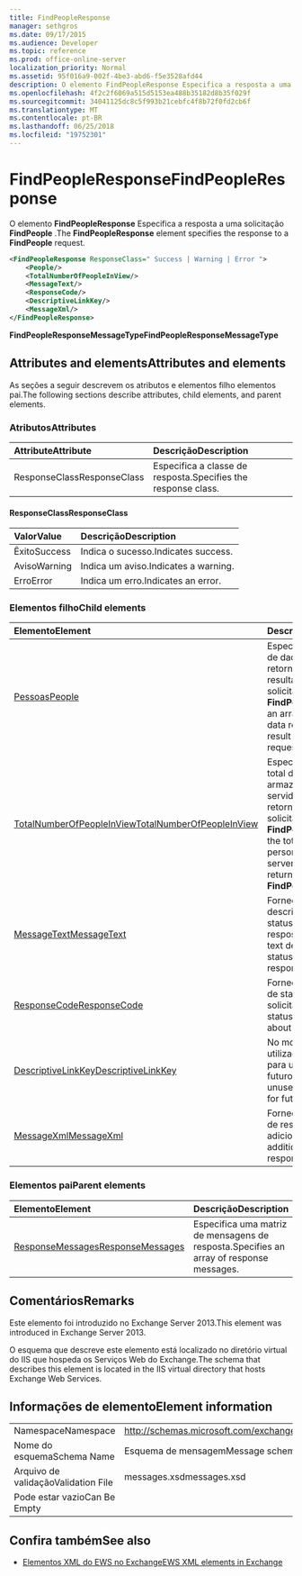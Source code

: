 ```yaml
---
title: FindPeopleResponse
manager: sethgros
ms.date: 09/17/2015
ms.audience: Developer
ms.topic: reference
ms.prod: office-online-server
localization_priority: Normal
ms.assetid: 95f016a9-002f-4be3-abd6-f5e3528afd44
description: O elemento FindPeopleResponse Especifica a resposta a uma solicitação FindPeople.
ms.openlocfilehash: 4f2c2f6069a515d5153ea488b35182d8b35f029f
ms.sourcegitcommit: 34041125dc8c5f993b21cebfc4f8b72f0fd2cb6f
ms.translationtype: MT
ms.contentlocale: pt-BR
ms.lasthandoff: 06/25/2018
ms.locfileid: "19752301"
---
```

# <a name="findpeopleresponse"></a><span data-ttu-id="2fa05-103">FindPeopleResponse</span><span class="sxs-lookup"><span data-stu-id="2fa05-103">FindPeopleResponse</span></span>

<span data-ttu-id="2fa05-104">O elemento **FindPeopleResponse** Especifica a resposta a uma solicitação **FindPeople** .</span><span class="sxs-lookup"><span data-stu-id="2fa05-104">The **FindPeopleResponse** element specifies the response to a **FindPeople** request.</span></span> 
  
```XML
<FindPeopleResponse ResponseClass=" Success | Warning | Error ">
    <People/>
    <TotalNumberOfPeopleInView/>
    <MessageText/>
    <ResponseCode/>
    <DescriptiveLinkKey/>
    <MessageXml/>
</FindPeopleResponse>
```

 <span data-ttu-id="2fa05-105">**FindPeopleResponseMessageType**</span><span class="sxs-lookup"><span data-stu-id="2fa05-105">**FindPeopleResponseMessageType**</span></span>
## <a name="attributes-and-elements"></a><span data-ttu-id="2fa05-106">Attributes and elements</span><span class="sxs-lookup"><span data-stu-id="2fa05-106">Attributes and elements</span></span>

<span data-ttu-id="2fa05-107">As seções a seguir descrevem os atributos e elementos filho elementos pai.</span><span class="sxs-lookup"><span data-stu-id="2fa05-107">The following sections describe attributes, child elements, and parent elements.</span></span>
  
### <a name="attributes"></a><span data-ttu-id="2fa05-108">Atributos</span><span class="sxs-lookup"><span data-stu-id="2fa05-108">Attributes</span></span>

|<span data-ttu-id="2fa05-109">**Attribute**</span><span class="sxs-lookup"><span data-stu-id="2fa05-109">**Attribute**</span></span>|<span data-ttu-id="2fa05-110">**Descrição**</span><span class="sxs-lookup"><span data-stu-id="2fa05-110">**Description**</span></span>|
|:-----|:-----|
|<span data-ttu-id="2fa05-111">ResponseClass</span><span class="sxs-lookup"><span data-stu-id="2fa05-111">ResponseClass</span></span>  <br/> |<span data-ttu-id="2fa05-112">Especifica a classe de resposta.</span><span class="sxs-lookup"><span data-stu-id="2fa05-112">Specifies the response class.</span></span>  <br/> |
   
#### <a name="responseclass"></a><span data-ttu-id="2fa05-113">ResponseClass</span><span class="sxs-lookup"><span data-stu-id="2fa05-113">ResponseClass</span></span>

|<span data-ttu-id="2fa05-114">**Valor**</span><span class="sxs-lookup"><span data-stu-id="2fa05-114">**Value**</span></span>|<span data-ttu-id="2fa05-115">**Descrição**</span><span class="sxs-lookup"><span data-stu-id="2fa05-115">**Description**</span></span>|
|:-----|:-----|
|<span data-ttu-id="2fa05-116">Êxito</span><span class="sxs-lookup"><span data-stu-id="2fa05-116">Success</span></span>  <br/> |<span data-ttu-id="2fa05-117">Indica o sucesso.</span><span class="sxs-lookup"><span data-stu-id="2fa05-117">Indicates success.</span></span>  <br/> |
|<span data-ttu-id="2fa05-118">Aviso</span><span class="sxs-lookup"><span data-stu-id="2fa05-118">Warning</span></span>  <br/> |<span data-ttu-id="2fa05-119">Indica um aviso.</span><span class="sxs-lookup"><span data-stu-id="2fa05-119">Indicates a warning.</span></span>  <br/> |
|<span data-ttu-id="2fa05-120">Erro</span><span class="sxs-lookup"><span data-stu-id="2fa05-120">Error</span></span>  <br/> |<span data-ttu-id="2fa05-121">Indica um erro.</span><span class="sxs-lookup"><span data-stu-id="2fa05-121">Indicates an error.</span></span>  <br/> |
   
### <a name="child-elements"></a><span data-ttu-id="2fa05-122">Elementos filho</span><span class="sxs-lookup"><span data-stu-id="2fa05-122">Child elements</span></span>

|<span data-ttu-id="2fa05-123">**Elemento**</span><span class="sxs-lookup"><span data-stu-id="2fa05-123">**Element**</span></span>|<span data-ttu-id="2fa05-124">**Descrição**</span><span class="sxs-lookup"><span data-stu-id="2fa05-124">**Description**</span></span>|
|:-----|:-----|
|[<span data-ttu-id="2fa05-125">Pessoas</span><span class="sxs-lookup"><span data-stu-id="2fa05-125">People</span></span>](people.md) <br/> |<span data-ttu-id="2fa05-126">Especifica uma matriz de dados de pessoa retornados como o resultado de uma solicitação de **FindPeople** .</span><span class="sxs-lookup"><span data-stu-id="2fa05-126">Specifies an array of persona data returned as the result of a **FindPeople** request.</span></span>  <br/> |
|[<span data-ttu-id="2fa05-127">TotalNumberOfPeopleInView</span><span class="sxs-lookup"><span data-stu-id="2fa05-127">TotalNumberOfPeopleInView</span></span>](totalnumberofpeopleinview.md) <br/> |<span data-ttu-id="2fa05-128">Especifica o número total de personagens armazenados em um servidor que são retornados por uma solicitação **FindPeople** .</span><span class="sxs-lookup"><span data-stu-id="2fa05-128">Specifies the total number of personas stored on a server that are returned by a **FindPeople** request.</span></span>  <br/> |
|[<span data-ttu-id="2fa05-129">MessageText</span><span class="sxs-lookup"><span data-stu-id="2fa05-129">MessageText</span></span>](messagetext.md) <br/> |<span data-ttu-id="2fa05-130">Fornece uma descrição de texto do status da resposta.</span><span class="sxs-lookup"><span data-stu-id="2fa05-130">Provides a text description of the status of the response.</span></span>  <br/> |
|[<span data-ttu-id="2fa05-131">ResponseCode</span><span class="sxs-lookup"><span data-stu-id="2fa05-131">ResponseCode</span></span>](responsecode.md) <br/> |<span data-ttu-id="2fa05-132">Fornece informações de status sobre a solicitação.</span><span class="sxs-lookup"><span data-stu-id="2fa05-132">Provides status information about the request.</span></span>  <br/> |
|[<span data-ttu-id="2fa05-133">DescriptiveLinkKey</span><span class="sxs-lookup"><span data-stu-id="2fa05-133">DescriptiveLinkKey</span></span>](descriptivelinkkey.md) <br/> |<span data-ttu-id="2fa05-134">No momento não utilizados e reservada para uso futuro.</span><span class="sxs-lookup"><span data-stu-id="2fa05-134">Currently unused and reserved for future use.</span></span>  <br/> |
|[<span data-ttu-id="2fa05-135">MessageXml</span><span class="sxs-lookup"><span data-stu-id="2fa05-135">MessageXml</span></span>](messagexml.md) <br/> |<span data-ttu-id="2fa05-136">Fornece informações de resposta de erro adicionais.</span><span class="sxs-lookup"><span data-stu-id="2fa05-136">Provides additional error response information.</span></span>  <br/> |
   
### <a name="parent-elements"></a><span data-ttu-id="2fa05-137">Elementos pai</span><span class="sxs-lookup"><span data-stu-id="2fa05-137">Parent elements</span></span>

|<span data-ttu-id="2fa05-138">**Elemento**</span><span class="sxs-lookup"><span data-stu-id="2fa05-138">**Element**</span></span>|<span data-ttu-id="2fa05-139">**Descrição**</span><span class="sxs-lookup"><span data-stu-id="2fa05-139">**Description**</span></span>|
|:-----|:-----|
|[<span data-ttu-id="2fa05-140">ResponseMessages</span><span class="sxs-lookup"><span data-stu-id="2fa05-140">ResponseMessages</span></span>](responsemessages.md) <br/> |<span data-ttu-id="2fa05-141">Especifica uma matriz de mensagens de resposta.</span><span class="sxs-lookup"><span data-stu-id="2fa05-141">Specifies an array of response messages.</span></span>  <br/> |
   
## <a name="remarks"></a><span data-ttu-id="2fa05-142">Comentários</span><span class="sxs-lookup"><span data-stu-id="2fa05-142">Remarks</span></span>

<span data-ttu-id="2fa05-143">Este elemento foi introduzido no Exchange Server 2013.</span><span class="sxs-lookup"><span data-stu-id="2fa05-143">This element was introduced in Exchange Server 2013.</span></span>
  
<span data-ttu-id="2fa05-144">O esquema que descreve este elemento está localizado no diretório virtual do IIS que hospeda os Serviços Web do Exchange.</span><span class="sxs-lookup"><span data-stu-id="2fa05-144">The schema that describes this element is located in the IIS virtual directory that hosts Exchange Web Services.</span></span>
  
## <a name="element-information"></a><span data-ttu-id="2fa05-145">Informações de elemento</span><span class="sxs-lookup"><span data-stu-id="2fa05-145">Element information</span></span>

|||
|:-----|:-----|
|<span data-ttu-id="2fa05-146">Namespace</span><span class="sxs-lookup"><span data-stu-id="2fa05-146">Namespace</span></span>  <br/> |http://schemas.microsoft.com/exchange/services/2006/messages  <br/> |
|<span data-ttu-id="2fa05-147">Nome do esquema</span><span class="sxs-lookup"><span data-stu-id="2fa05-147">Schema Name</span></span>  <br/> |<span data-ttu-id="2fa05-148">Esquema de mensagem</span><span class="sxs-lookup"><span data-stu-id="2fa05-148">Message schema</span></span>  <br/> |
|<span data-ttu-id="2fa05-149">Arquivo de validação</span><span class="sxs-lookup"><span data-stu-id="2fa05-149">Validation File</span></span>  <br/> |<span data-ttu-id="2fa05-150">messages.xsd</span><span class="sxs-lookup"><span data-stu-id="2fa05-150">messages.xsd</span></span>  <br/> |
|<span data-ttu-id="2fa05-151">Pode estar vazio</span><span class="sxs-lookup"><span data-stu-id="2fa05-151">Can Be Empty</span></span>  <br/> ||
   
## <a name="see-also"></a><span data-ttu-id="2fa05-152">Confira também</span><span class="sxs-lookup"><span data-stu-id="2fa05-152">See also</span></span>



- [<span data-ttu-id="2fa05-153">Elementos XML do EWS no Exchange</span><span class="sxs-lookup"><span data-stu-id="2fa05-153">EWS XML elements in Exchange</span></span>](ews-xml-elements-in-exchange.md)

